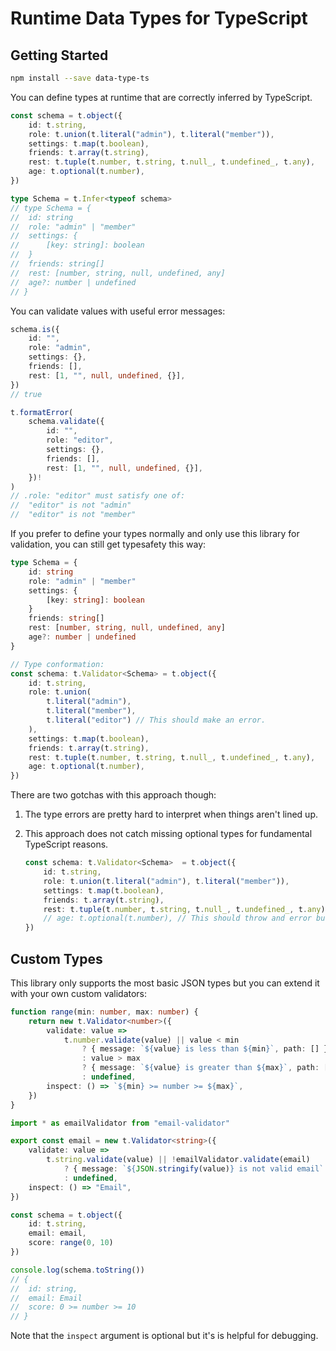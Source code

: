 # Runtime Data Types for TypeScript

## Getting Started

```sh
npm install --save data-type-ts
```

You can define types at runtime that are correctly inferred by TypeScript.

```ts
const schema = t.object({
	id: t.string,
	role: t.union(t.literal("admin"), t.literal("member")),
	settings: t.map(t.boolean),
	friends: t.array(t.string),
	rest: t.tuple(t.number, t.string, t.null_, t.undefined_, t.any),
	age: t.optional(t.number),
})

type Schema = t.Infer<typeof schema>
// type Schema = {
// 	id: string
// 	role: "admin" | "member"
// 	settings: {
// 		[key: string]: boolean
// 	}
// 	friends: string[]
// 	rest: [number, string, null, undefined, any]
// 	age?: number | undefined
// }
```

You can validate values with useful error messages:

```ts
schema.is({
	id: "",
	role: "admin",
	settings: {},
	friends: [],
	rest: [1, "", null, undefined, {}],
})
// true

t.formatError(
	schema.validate({
		id: "",
		role: "editor",
		settings: {},
		friends: [],
		rest: [1, "", null, undefined, {}],
	})!
)
// .role: "editor" must satisfy one of:
// 	"editor" is not "admin"
// 	"editor" is not "member"
```

If you prefer to define your types normally and only use this library for validation, you can still get typesafety this way:

```ts
type Schema = {
	id: string
	role: "admin" | "member"
	settings: {
		[key: string]: boolean
	}
	friends: string[]
	rest: [number, string, null, undefined, any]
	age?: number | undefined
}

// Type conformation:
const schema: t.Validator<Schema> = t.object({
	id: t.string,
	role: t.union(
		t.literal("admin"),
		t.literal("member"),
		t.literal("editor") // This should make an error.
	),
	settings: t.map(t.boolean),
	friends: t.array(t.string),
	rest: t.tuple(t.number, t.string, t.null_, t.undefined_, t.any),
	age: t.optional(t.number),
})
```

There are two gotchas with this approach though:

1. The type errors are pretty hard to interpret when things aren't lined up.
2. This approach does not catch missing optional types for fundamental TypeScript reasons.

	```ts
	const schema: t.Validator<Schema>  = t.object({
		id: t.string,
		role: t.union(t.literal("admin"), t.literal("member")),
		settings: t.map(t.boolean),
		friends: t.array(t.string),
		rest: t.tuple(t.number, t.string, t.null_, t.undefined_, t.any),
		// age: t.optional(t.number), // This should throw and error but it doesnt!
	})
	```

## Custom Types

This library only supports the most basic JSON types but you can extend it with your own custom validators:

```ts
function range(min: number, max: number) {
	return new t.Validator<number>({
		validate: value =>
			t.number.validate(value) || value < min
				? { message: `${value} is less than ${min}`, path: [] }
				: value > max
				? { message: `${value} is greater than ${max}`, path: [] }
				: undefined,
		inspect: () => `${min} >= number >= ${max}`,
	})
}

import * as emailValidator from "email-validator"

export const email = new t.Validator<string>({
	validate: value =>
		t.string.validate(value) || !emailValidator.validate(email)
			? { message: `${JSON.stringify(value)} is not valid email` }
			: undefined,
	inspect: () => "Email",
})

const schema = t.object({
	id: t.string,
	email: email,
	score: range(0, 10)
})

console.log(schema.toString())
// {
// 	id: string,
// 	email: Email
// 	score: 0 >= number >= 10
// }
```

Note that the `inspect` argument is optional but it's is helpful for debugging.

